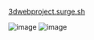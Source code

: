 [3dwebproject.surge.sh](https://3dwebproject.surge.sh/)

![image](https://github.com/pabloWIB/ESTATICA-52-Proyecto-Web/assets/116923433/5e59fb8e-ab95-4051-9964-16b38de5a51d)
![image](https://github.com/pabloWIB/ESTATICA-52-Proyecto-Web/assets/116923433/677bb9ae-b4e9-409f-9056-0c55a3caa594)
